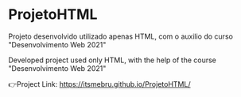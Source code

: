 # ProjetoHTML
Projeto desenvolvido utilizado apenas HTML, com o auxilio do curso "Desenvolvimento Web 2021"

Developed project used only HTML, with the help of the course "Desenvolvimento Web 2021"

👉Project Link: 
https://itsmebru.github.io/ProjetoHTML/
